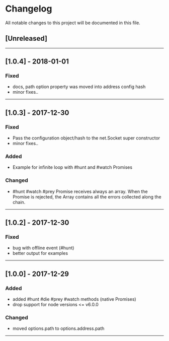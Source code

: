 # Changelog

All notable changes to this project will be documented in this file.

## [Unreleased]

------------------------------------------------------------------------------

## [1.0.4] - 2018-01-01

### Fixed 
 - docs, path option property was moved into address config hash
 - minor fixes..

------------------------------------------------------------------------------

## [1.0.3] - 2017-12-30

### Fixed 
 - Pass the configuration object/hash to the net.Socket super constructor
 - minor fixes..

### Added
 - Example for infinite loop with #hunt and #watch Promises

### Changed
 - #hunt #watch #prey Promise receives always an array. When the Promise
   is rejected, the Array contains all the errors collected along the chain.

------------------------------------------------------------------------------

## [1.0.2] - 2017-12-30

### Fixed 
 - bug with offline event (#hunt) 
 - better output for examples

------------------------------------------------------------------------------

## [1.0.0] - 2017-12-29

### Added
 - added #hunt #die #prey #watch methods (native Promises)
 - drop support for node versions <= v6.0.0

### Changed
 - moved options.path to options.address.path
 
------------------------------------------------------------------------------
